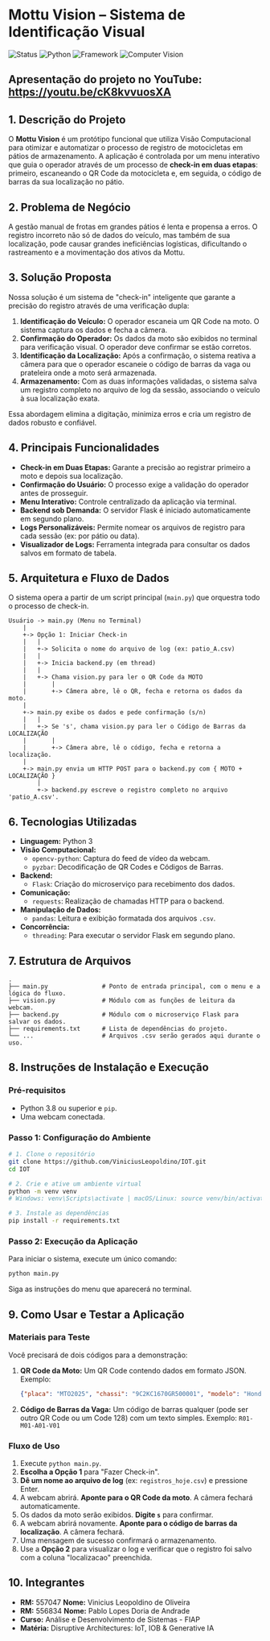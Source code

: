 # Mottu Vision – Sistema de Identificação Visual

![Status](https://img.shields.io/badge/status-Concluído-green)
![Python](https://img.shields.io/badge/Python-3.9%2B-blue.svg)
![Framework](https://img.shields.io/badge/Framework-Flask-black.svg)
![Computer Vision](https://img.shields.io/badge/Vision-OpenCV-orange.svg)

## Apresentação do projeto no YouTube: https://youtu.be/cK8kvvuosXA

## 1. Descrição do Projeto
O **Mottu Vision** é um protótipo funcional que utiliza Visão Computacional para otimizar e automatizar o processo de registro de motocicletas em pátios de armazenamento. A aplicação é controlada por um menu interativo que guia o operador através de um processo de **check-in em duas etapas**: primeiro, escaneando o QR Code da motocicleta e, em seguida, o código de barras da sua localização no pátio.

## 2. Problema de Negócio
A gestão manual de frotas em grandes pátios é lenta e propensa a erros. O registro incorreto não só de dados do veículo, mas também de sua localização, pode causar grandes ineficiências logísticas, dificultando o rastreamento e a movimentação dos ativos da Mottu.

## 3. Solução Proposta
Nossa solução é um sistema de "check-in" inteligente que garante a precisão do registro através de uma verificação dupla:
1.  **Identificação do Veículo:** O operador escaneia um QR Code na moto. O sistema captura os dados e fecha a câmera.
2.  **Confirmação do Operador:** Os dados da moto são exibidos no terminal para verificação visual. O operador deve confirmar se estão corretos.
3.  **Identificação da Localização:** Após a confirmação, o sistema reativa a câmera para que o operador escaneie o código de barras da vaga ou prateleira onde a moto será armazenada.
4.  **Armazenamento:** Com as duas informações validadas, o sistema salva um registro completo no arquivo de log da sessão, associando o veículo à sua localização exata.

Essa abordagem elimina a digitação, minimiza erros e cria um registro de dados robusto e confiável.

## 4. Principais Funcionalidades
* **Check-in em Duas Etapas:** Garante a precisão ao registrar primeiro a moto e depois sua localização.
* **Confirmação do Usuário:** O processo exige a validação do operador antes de prosseguir.
* **Menu Interativo:** Controle centralizado da aplicação via terminal.
* **Backend sob Demanda:** O servidor Flask é iniciado automaticamente em segundo plano.
* **Logs Personalizáveis:** Permite nomear os arquivos de registro para cada sessão (ex: por pátio ou data).
* **Visualizador de Logs:** Ferramenta integrada para consultar os dados salvos em formato de tabela.

## 5. Arquitetura e Fluxo de Dados
O sistema opera a partir de um script principal (`main.py`) que orquestra todo o processo de check-in.

```
Usuário -> main.py (Menu no Terminal)
    |
    +-> Opção 1: Iniciar Check-in
    |   |
    |   +-> Solicita o nome do arquivo de log (ex: patio_A.csv)
    |   |
    |   +-> Inicia backend.py (em thread)
    |   |
    |   +-> Chama vision.py para ler o QR Code da MOTO
    |       |
    |       +-> Câmera abre, lê o QR, fecha e retorna os dados da moto.
    |
    +-> main.py exibe os dados e pede confirmação (s/n)
    |   |
    |   +-> Se 's', chama vision.py para ler o Código de Barras da LOCALIZAÇÃO
    |       |
    |       +-> Câmera abre, lê o código, fecha e retorna a localização.
    |
    +-> main.py envia um HTTP POST para o backend.py com { MOTO + LOCALIZAÇÃO }
        |
        +-> backend.py escreve o registro completo no arquivo 'patio_A.csv'.
```

## 6. Tecnologias Utilizadas
* **Linguagem:** Python 3
* **Visão Computacional:**
    * `opencv-python`: Captura do feed de vídeo da webcam.
    * `pyzbar`: Decodificação de QR Codes e Códigos de Barras.
* **Backend:**
    * `Flask`: Criação do microserviço para recebimento dos dados.
* **Comunicação:**
    * `requests`: Realização de chamadas HTTP para o backend.
* **Manipulação de Dados:**
    * `pandas`: Leitura e exibição formatada dos arquivos `.csv`.
* **Concorrência:**
    * `threading`: Para executar o servidor Flask em segundo plano.

## 7. Estrutura de Arquivos
```
.
├── main.py               # Ponto de entrada principal, com o menu e a lógica do fluxo.
├── vision.py             # Módulo com as funções de leitura da webcam.
├── backend.py            # Módulo com o microserviço Flask para salvar os dados.
├── requirements.txt      # Lista de dependências do projeto.
└── ...                   # Arquivos .csv serão gerados aqui durante o uso.
```

## 8. Instruções de Instalação e Execução

### Pré-requisitos
* Python 3.8 ou superior e `pip`.
* Uma webcam conectada.

### Passo 1: Configuração do Ambiente
```bash
# 1. Clone o repositório
git clone https://github.com/ViniciusLeopoldino/IOT.git
cd IOT

# 2. Crie e ative um ambiente virtual
python -m venv venv
# Windows: venv\Scripts\activate | macOS/Linux: source venv/bin/activate

# 3. Instale as dependências
pip install -r requirements.txt
```

### Passo 2: Execução da Aplicação
Para iniciar o sistema, execute um único comando:
```bash
python main.py
```
Siga as instruções do menu que aparecerá no terminal.

## 9. Como Usar e Testar a Aplicação

### Materiais para Teste
Você precisará de dois códigos para a demonstração:
1.  **QR Code da Moto:** Um QR Code contendo dados em formato JSON. Exemplo:
    ```json
    {"placa": "MTO2025", "chassi": "9C2KC1670GR500001", "modelo": "Honda Pop 110i"}
    ```
2.  **Código de Barras da Vaga:** Um código de barras qualquer (pode ser outro QR Code ou um Code 128) com um texto simples. Exemplo: `R01-M01-A01-V01`

### Fluxo de Uso
1.  Execute `python main.py`.
2.  **Escolha a Opção 1** para "Fazer Check-in".
3.  **Dê um nome ao arquivo de log** (ex: `registros_hoje.csv`) e pressione Enter.
4.  A webcam abrirá. **Aponte para o QR Code da moto**. A câmera fechará automaticamente.
5.  Os dados da moto serão exibidos. **Digite `s`** para confirmar.
6.  A webcam abrirá novamente. **Aponte para o código de barras da localização**. A câmera fechará.
7.  Uma mensagem de sucesso confirmará o armazenamento.
8.  Use a **Opção 2** para visualizar o log e verificar que o registro foi salvo com a coluna "localizacao" preenchida.

## 10. Integrantes
* **RM:** 557047 **Nome:** Vinicius Leopoldino de Oliveira
* **RM:** 556834 **Nome:** Pablo Lopes Doria de Andrade
* **Curso:** Análise e Desenvolvimento de Sistemas - FIAP
* **Matéria:** Disruptive Architectures: IoT, IOB & Generative IA
